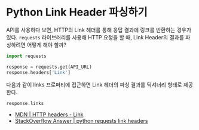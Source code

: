 # Python Link Header 파싱하기

API를 사용하다 보면, HTTP의 Link 헤더를 통해 응답 결과에 링크를 반환하는 경우가 있다.
`requests` 라이브러리를 사용해 HTTP 요청을 할 때, Link Header의 결과를 파싱하려면 어떻게 해야 할까?

```python
import requests

response = requests.get(API_URL)
response.headers['Link']
```

다음과 같이 links 프로퍼티에 접근하면 Link 헤더의 파싱 결과를 딕셔너리 형태로 제공한다.

```python
response.links
```

- [MDN | HTTP headers - Link](https://developer.mozilla.org/en-US/docs/Web/HTTP/Headers/Link)
- [StackOverflow Answer | python requests link headers](https://stackoverflow.com/a/50269860)

